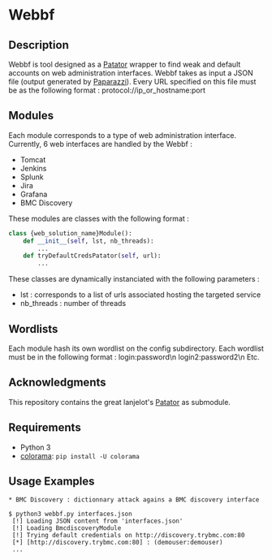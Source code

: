 # Webbf
## Description

Webbf is tool designed as a [Patator](https://github.com/lanjelot/patator) wrapper to find weak and default accounts on web administration interfaces.
Webbf takes as input a JSON file (output generated by [Paparazzi](https://github.com/bik3te/Paparazzi)). Every URL specified on this file must be as the following format : protocol://ip_or_hostname:port

## Modules

Each module corresponds to a type of web administration interface. Currently, 6 web interfaces are handled by the Webbf :

* Tomcat
* Jenkins
* Splunk
* Jira
* Grafana
* BMC Discovery

These modules are classes with the following format :

```python
class {web_solution_name}Module():
	def __init__(self, lst, nb_threads):
		...
	def tryDefaultCredsPatator(self, url):
		...
```

These classes are dynamically instanciated with the following parameters :

* lst : corresponds to a list of urls associated hosting the targeted service
* nb_threads : number of threads

## Wordlists

Each module hash its own wordlist on the config subdirectory. Each wordlist must be in the following format :
login:password\n
login2:password2\n
Etc.

## Acknowledgments

This repository contains the great lanjelot's [Patator](https://github.com/lanjelot/patator) as submodule.

## Requirements

* Python 3
* [colorama](https://pypi.org/project/colorama/): `pip install -U colorama`

## Usage Examples

```
* BMC Discovery : dictionnary attack agains a BMC discovery interface

$ python3 webbf.py interfaces.json 
 [!] Loading JSON content from 'interfaces.json'
 [!] Loading BmcdiscoveryModule
 [!] Trying default credentials on http://discovery.trybmc.com:80
 [*] [http://discovery.trybmc.com:80] : (demouser:demouser)
 ...
```